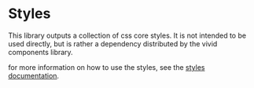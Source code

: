 # Styles

This library outputs a collection of css core styles. It is not intended to be used directly, but is rather a dependency distributed by the vivid components library.

for more information on how to use the styles, see the [styles documentation](../../docs/styles/README.md).
